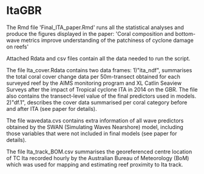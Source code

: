 # ItaGBR

The Rmd file 'Final_ITA_paper.Rmd' runs all the statistical analyses and produce the figures displayed in the paper: 'Coral composition and bottom-wave metrics improve understanding of the patchiness of cyclone damage on reefs'

Attached Rdata and csv files contain all the data needed to run the script.

The file Ita_cover.Rdata contains two data frames: 1)"ita_ndf", summarises the total coral cover change data per 50m-transect obtained for each surveyed reef by the AIMS monitoring program and XL Catlin Seaview Surveys after the impact of Tropical cyclone ITA in 2014 on the GBR. The file also contains the transect-level value of the final predictors used in models. 2)"df.1", describes the cover data summarised per coral category before and after ITA (see paper for details). 

The file wavedata.cvs contains extra information of all wave predictors obtained by the SWAN (Simulating Waves Nearshore) model, including those variables that were not included in final models (see paper for details).

The file Ita_track_BOM.csv summarises the georeferenced centre location of TC Ita recorded hourly by the Australian Bureau of Meteorology (BoM) which was used for mapping and estimating reef proximity to Ita track.





